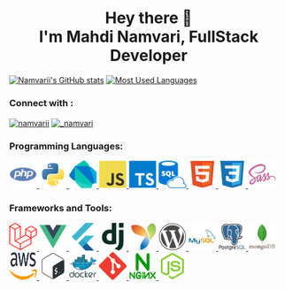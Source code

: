 <h1 align="center">Hey there 👋 <br> I'm Mahdi Namvari, FullStack Developer</h1>

[![Namvarii's GitHub stats](https://github-readme-stats.vercel.app/api?username=namvarii&show_icons=true&hide=stars&theme=monokai&line_height=30&include_all_commits)](https://github.com/Namvarii/Namvarii)  [![Most Used Languages](https://github-readme-stats.vercel.app/api/top-langs/?username=Namvarii&theme=monokai&layout=compact)](https://github.com/Namvarii/Namvarii)


<h3 align="left">Connect with :</h3>
<p align="left">
<a href="https://linkedin.com/in/namvarii" target="blank"><img align="center" src="https://raw.githubusercontent.com/rahuldkjain/github-profile-readme-generator/master/src/images/icons/Social/linked-in-alt.svg" alt="namvarii" height="30" width="50" /></a>
<a href="https://instagram.com/_namvari" target="blank"><img align="center" src="https://raw.githubusercontent.com/rahuldkjain/github-profile-readme-generator/master/src/images/icons/Social/instagram.svg" alt="_namvari" height="30" width="50" /></a>
</p>


<h3 align="left">Programming Languages:</h3>
<p align="left">
  <a href="https://www.php.net" target="_blank"> <img src="https://raw.githubusercontent.com/namvarii/namvarii/master/icons/php.svg" alt="php" width="50" height="50"/> </a>
  <a href="https://www.python.org" target="_blank"> <img src="https://raw.githubusercontent.com/namvarii/namvarii/master/icons/python.svg" alt="python" width="50" height="50"/> </a>
  <a href="https://dart.dev/" target="_blank"> <img src="https://raw.githubusercontent.com/namvarii/namvarii/master/icons/dart.svg" alt="dart" width="50" height="50"/> </a>
  <a href="https://developer.mozilla.org/en-US/docs/Web/JavaScript" target="_blank"> <img src="https://raw.githubusercontent.com/namvarii/namvarii/master/icons/javascript.svg" alt="javascript" width="50" height="50"/> </a>
  <a href="https://www.typescriptlang.org" target="_blank"> <img src="https://raw.githubusercontent.com/namvarii/namvarii/master/icons/typescript.svg" alt="typescript" width="50" height="50"/> </a>
  <a href="https://en.wikipedia.org/wiki/SQL" target="_blank"> <img src="https://raw.githubusercontent.com/namvarii/namvarii/master/icons/sql.svg" alt="sql" width="50" height="50"/> </a>
  <a href="https://developer.mozilla.org/en-US/docs/Glossary/HTML5" target="_blank"> <img src="https://raw.githubusercontent.com/namvarii/namvarii/master/icons/html5.svg" alt="html5" width="50" height="50"/> </a>
  <a href="https://developer.mozilla.org/en-US/docs/Web/CSS" target="_blank"> <img src="https://raw.githubusercontent.com/namvarii/namvarii/master/icons/css.svg" alt="css3" width="50" height="50"/> </a>
  <a href="https://sass-lang.com" target="_blank"> <img src="https://raw.githubusercontent.com/namvarii/namvarii/master/icons/sass.svg" alt="sass" width="50" height="50"/> </a>
</p>

<h3 align="left">Frameworks and Tools:</h3>
<p align="left">
  <a href="https://laravel.com/" target="_blank"> <img src="https://raw.githubusercontent.com/namvarii/namvarii/master/icons/laravel.svg" alt="laravel" width="50" height="50"/> </a>
  <a href="https://vuejs.org/" target="_blank"> <img src="https://raw.githubusercontent.com/namvarii/namvarii/master/icons/vuejs.svg" alt="VueJs" width="50" height="50"/> </a>
  <a href="https://flutter.dev/" target="_blank"> <img src="https://raw.githubusercontent.com/namvarii/namvarii/master/icons/flutter.svg" alt="flutter" width="50" height="50"/> </a>
  <a href="https://www.djangoproject.com/" target="_blank"> <img src="https://raw.githubusercontent.com/namvarii/namvarii/master/icons/django.svg" alt="django" width="50" height="50"/> </a>
  <a href="https://www.yiiframework.com/" target="_blank"> <img src="https://raw.githubusercontent.com/namvarii/namvarii/master/icons/yii.svg" alt="yii" width="50" height="50"/> </a>
  <a href="https://www.wordpress.com/" target="_blank"> <img src="https://raw.githubusercontent.com/namvarii/namvarii/master/icons/wordpress.svg" alt="wordpress" width="50" height="50"/> </a>
  <a href="https://www.mysql.com/" target="_blank"> <img src="https://raw.githubusercontent.com/namvarii/namvarii/master/icons/mysql.svg" alt="mysql" width="50" height="50"/> </a>
  <a href="https://www.postgresql.org" target="_blank"> <img src="https://raw.githubusercontent.com/namvarii/namvarii/master/icons/postgresql.svg" alt="postgresql" width="50" height="50"/> </a>
  <a href="https://www.mongodb.com/" target="_blank"> <img src="https://raw.githubusercontent.com/namvarii/namvarii/master/icons/mongodb.svg" alt="mongodb" width="50" height="50"/> </a>
  <a href="https://aws.amazon.com" target="_blank"> <img src="https://raw.githubusercontent.com/namvarii/namvarii/master/icons/aws.svg" alt="aws" width="50" height="50"/> </a>
  <a href="https://www.gnu.org/software/bash/" target="_blank"> <img src="https://raw.githubusercontent.com/namvarii/namvarii/master/icons/bash.svg" alt="bash" width="50" height="50"/> </a>
  <a href="https://www.docker.com/" target="_blank"> <img src="https://raw.githubusercontent.com/namvarii/namvarii/master/icons/docker.svg" alt="docker" width="50" height="50"/> </a>
  <a href="https://git-scm.com/" target="_blank"> <img src="https://raw.githubusercontent.com/namvarii/namvarii/master/icons/git.svg" alt="git" width="50" height="50"/> </a>
  <a href="https://www.nginx.com" target="_blank"> <img src="https://raw.githubusercontent.com/namvarii/namvarii/master/icons/nginx.svg" alt="nginx" width="50" height="50"/> </a>
  <a href="https://nodejs.org" target="_blank"> <img src="https://raw.githubusercontent.com/namvarii/namvarii/master/icons/nodejs.svg" alt="nodejs" width="50" height="50"/> </a>
</p>



